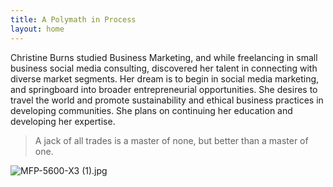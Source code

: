 ```yaml
---
title: A Polymath in Process
layout: home
---
```

<div class="container is-fluid">
  <div class="notification">
    Christine Burns studied Business Marketing, and while freelancing in small business social media consulting, discovered her talent in connecting with diverse market segments. Her dream is to begin in social media marketing, and springboard into broader entrepreneurial opportunities. She desires to travel the world and promote sustainability and ethical business practices in developing communities. She plans on continuing her education and developing her expertise.

  </div>
</div>

> A jack of all trades is a master of none, but better than a master of one. 

![MFP-5600-X3 (1).jpg](/uploads/MFP-5600-X3%20(1).jpg)
